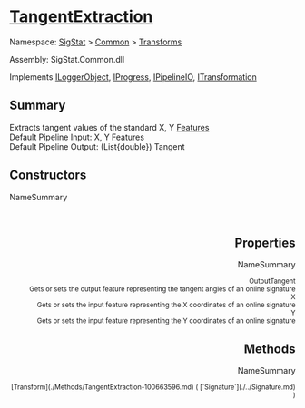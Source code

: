 # [TangentExtraction](./TangentExtraction.md)

Namespace: [SigStat]() > [Common](./../README.md) > [Transforms](./README.md)

Assembly: SigStat.Common.dll

Implements [ILoggerObject](./../ILoggerObject.md), [IProgress](./../Helpers/IProgress.md), [IPipelineIO](./../Pipeline/IPipelineIO.md), [ITransformation](./../ITransformation.md)

## Summary
Extracts tangent values of the standard X, Y [Features](https://github.com/hargitomi97/sigstat/blob/master/docs/md/SigStat/Common/Features.md)<br>Default Pipeline Input: X, Y [Features](https://github.com/hargitomi97/sigstat/blob/master/docs/md/SigStat/Common/Features.md)<br>Default Pipeline Output: (List{double})  Tangent

## Constructors

NameSummary

<div style="text-align: right"><sub></sub></ div ><div style="text-align: right"><sub></sub></ div ><br>


## Properties

NameSummary

<div style="text-align: right"><sub>OutputTangent</sub></ div ><div style="text-align: right"><sub>Gets or sets the output feature representing the tangent angles of an online signature</sub></ div ><br>
<div style="text-align: right"><sub>X</sub></ div ><div style="text-align: right"><sub>Gets or sets the input feature representing the X coordinates of an online signature</sub></ div ><br>
<div style="text-align: right"><sub>Y</sub></ div ><div style="text-align: right"><sub>Gets or sets the input feature representing the Y coordinates of an online signature</sub></ div ><br>


## Methods

NameSummary

<div style="text-align: right"><sub>[Transform](./Methods/TangentExtraction-100663596.md) ( [`Signature`](./../Signature.md) )</sub></ div ><div style="text-align: right"><sub></sub></ div ><br>


